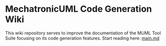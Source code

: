 # MechatronicUML Code Generation Wiki

 This wiki repository serves to improve the documentation of the MUML Tool Suite focusing on its code generation features. Start reading here: [main.md](main.md)